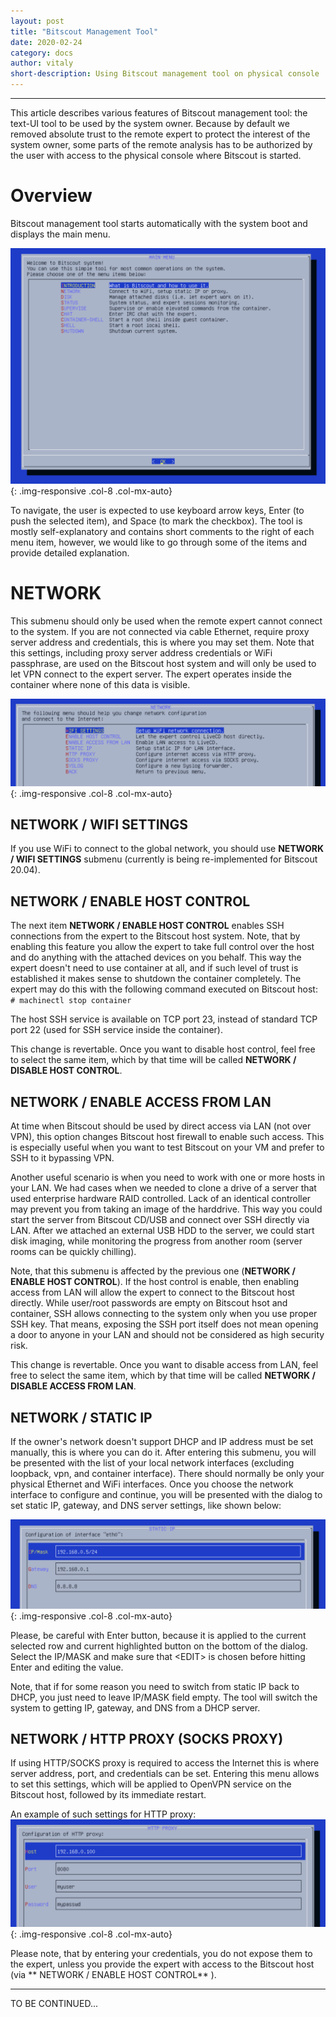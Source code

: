 ```yaml
---
layout: post
title: "Bitscout Management Tool"
date: 2020-02-24
category: docs
author: vitaly
short-description: Using Bitscout management tool on physical console
---
```

-----
<link rel="stylesheet" type="text/css" href="/assets/asciinema-player.css" />
<script src="/assets/asciinema-player.js"></script>
This article describes various features of Bitscout management tool: the text-UI tool to be used by the system owner. Because by default we removed absolute trust to the remote expert to protect the interest of the system owner, some parts of the remote analysis has to be authorized by the user with access to the physical console where Bitscout is started.

# Overview #  
Bitscout management tool starts automatically with the system boot and displays the main menu.

![Bitscout management tool main menu](/assets/bitscout_main_menu.png){: .img-responsive .col-8 .col-mx-auto}

To navigate, the user is expected to use keyboard arrow keys, Enter (to push the selected item), and Space (to mark the checkbox). The tool is mostly self-explanatory and contains short comments to the right of each menu item, however, we would like to go through some of the items and provide detailed explanation.

# NETWORK #  
This submenu should only be used when the remote expert cannot connect to the system. If you are not connected via cable Ethernet, require proxy server address and credentials, this is where you may set them. Note that this settings, including proxy server address credentials or WiFi passphrase, are used on the Bitscout host system and will only be used to let VPN connect to the expert server. The expert operates inside the container where none of this data is visible.

![Bitscout management tool Network submenu](/assets/bitscout_network_submenu.png){: .img-responsive .col-8 .col-mx-auto}

## NETWORK / WIFI SETTINGS ##  
If you use WiFi to connect to the global network, you should use **NETWORK / WIFI SETTINGS** submenu (currently is being re-implemented for Bitscout 20.04).  

## NETWORK / ENABLE HOST CONTROL ##  
The next item **NETWORK / ENABLE HOST CONTROL** enables SSH connections from the expert to the Bitscout host system. Note, that by enabling this feature you allow the expert to take full control over the host and do anything with the attached devices on you behalf. This way the expert doesn't need to use container at all, and if such level of trust is established it makes sense to shutdown the container completely. The expert may do this with the following command executed on Bitscout host:  
`# machinectl stop container`

The host SSH service is available on TCP port 23, instead of standard TCP port 22 (used for SSH service inside the container).

This change is revertable. Once you want to disable host control, feel free to select the same item, which by that time will be called **NETWORK / DISABLE HOST CONTROL**.

## NETWORK / ENABLE ACCESS FROM LAN ##  
At time when Bitscout should be used by direct access via LAN (not over VPN), this option changes Bitscout host firewall to enable such access. This is especially useful when you want to test Bitscout on your VM and prefer to SSH to it bypassing VPN. 

Another useful scenario is when you need to work with one or more hosts in your LAN. We had cases when we needed to clone a drive of a server that used enterprise hardware RAID controlled. Lack of an identical controller may prevent you from taking an image of the harddrive. This way you could start the server from Bitscout CD/USB and connect over SSH directly via LAN. After we attached an external USB HDD to the server, we could start disk imaging, while monitoring the progress from another room (server rooms can be quickly chilling).

Note, that this submenu is affected by the previous one (**NETWORK / ENABLE HOST CONTROL**). If the host control is enable, then enabling access from LAN will allow the expert to connect to the Bitscout host directly. While user/root passwords are empty on Bitscout hsot and container, SSH allows connecting to the system only when you use proper SSH key. That means, exposing the SSH port itself does not mean opening a door to anyone in your LAN and should not be considered as high security risk. 

This change is revertable. Once you want to disable access from LAN, feel free to select the same item, which by that time will be called **NETWORK / DISABLE ACCESS FROM LAN**.

## NETWORK / STATIC IP ##  
If the owner's network doesn't support DHCP and IP address must be set manually, this is where you can do it. After entering this submenu, you will be presented with the list of your local network interfaces (excluding loopback, vpn, and container interface). There should normally be only your physical Ethernet and WiFi interfaces. Once you choose the network interface to configure and continue, you will be presented with the dialog to set static IP, gateway, and DNS server settings, like shown below:

![Setting static IP](/assets/bitscout_network_staticip.png){: .img-responsive .col-8 .col-mx-auto}

Please, be careful with Enter button, because it is applied to the current selected row and current highlighted button on the bottom of the dialog. Select the IP/MASK and make sure that &lt;EDIT&gt; is chosen before hitting Enter and editing the value.

Note, that if for some reason you need to switch from static IP back to DHCP, you just need to leave IP/MASK field empty. The tool will switch the system to getting IP, gateway, and DNS from a DHCP server.

## NETWORK / HTTP PROXY (SOCKS PROXY) ##  
If using HTTP/SOCKS proxy is required to access the Internet this is where server address, port, and credentials can be set. Entering this menu allows to set this settings, which will be applied to OpenVPN service on the Bitscout host, followed by its immediate restart.

An example of such settings for HTTP proxy:  
![Setting static IP](/assets/bitscout_network_httpproxy.png){: .img-responsive .col-8 .col-mx-auto}

Please note, that by entering your credentials, you do not expose them to the expert, unless you provide the expert with access to the Bitscout host (via ** NETWORK / ENABLE HOST CONTROL** ).

---
TO BE CONTINUED...

